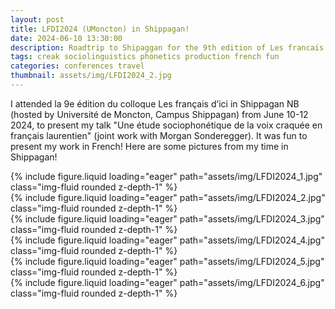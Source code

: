 ```yaml
---
layout: post
title: LFDI2024 (UMoncton) in Shippagan!
date: 2024-06-10 13:30:00
description: Roadtrip to Shipaggan for the 9th edition of Les francais d'ici (2024)
tags: creak sociolinguistics phonetics production french fun
categories: conferences travel
thumbnail: assets/img/LFDI2024_2.jpg
---
```


I attended la 9e édition du colloque Les français d’ici in Shippagan NB (hosted by Université de Moncton, Campus Shippagan) from June 10-12 2024, to present my talk "Une étude sociophonétique de la voix craquée en français laurentien" (joint work with Morgan Sonderegger). It was fun to present my work in French! Here are some pictures from my time in Shippagan!

<div class="row mt-3">
    <div class="col-sm mt-3 mt-md-0">
        {% include figure.liquid loading="eager" path="assets/img/LFDI2024_1.jpg" class="img-fluid rounded z-depth-1" %}
    </div>
    <div class="col-sm mt-3 mt-md-0">
        {% include figure.liquid loading="eager" path="assets/img/LFDI2024_2.jpg" class="img-fluid rounded z-depth-1" %}
    </div>
    <div class="col-sm mt-3 mt-md-0">
        {% include figure.liquid loading="eager" path="assets/img/LFDI2024_3.jpg" class="img-fluid rounded z-depth-1" %}
    </div>
</div>  
  
<div class="row mt-3">
    <div class="col-sm mt-3 mt-md-0">
        {% include figure.liquid loading="eager" path="assets/img/LFDI2024_4.jpg" class="img-fluid rounded z-depth-1" %}
    </div>
    <div class="col-sm mt-3 mt-md-0">
        {% include figure.liquid loading="eager" path="assets/img/LFDI2024_5.jpg" class="img-fluid rounded z-depth-1" %}
    </div>
    <div class="col-sm mt-3 mt-md-0">
        {% include figure.liquid loading="eager" path="assets/img/LFDI2024_6.jpg" class="img-fluid rounded z-depth-1" %}
    </div>
</div>
